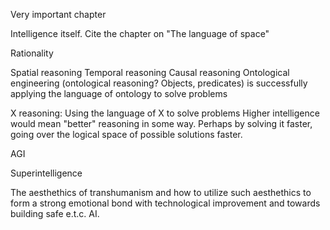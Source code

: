 
Very important chapter


Intelligence itself. Cite the chapter on "The language of space"

Rationality



Spatial reasoning
Temporal reasoning
Causal reasoning
Ontological engineering (ontological reasoning? Objects, predicates) is successfully applying the language of ontology to solve problems

X reasoning: Using the language of X to solve problems
Higher intelligence would mean "better" reasoning in some way. Perhaps by solving it faster, going over the logical space of possible solutions faster. 



AGI

Superintelligence 



The aesthethics of transhumanism and how to utilize such aesthethics to form a strong emotional bond with technological improvement and towards building safe e.t.c. AI. 